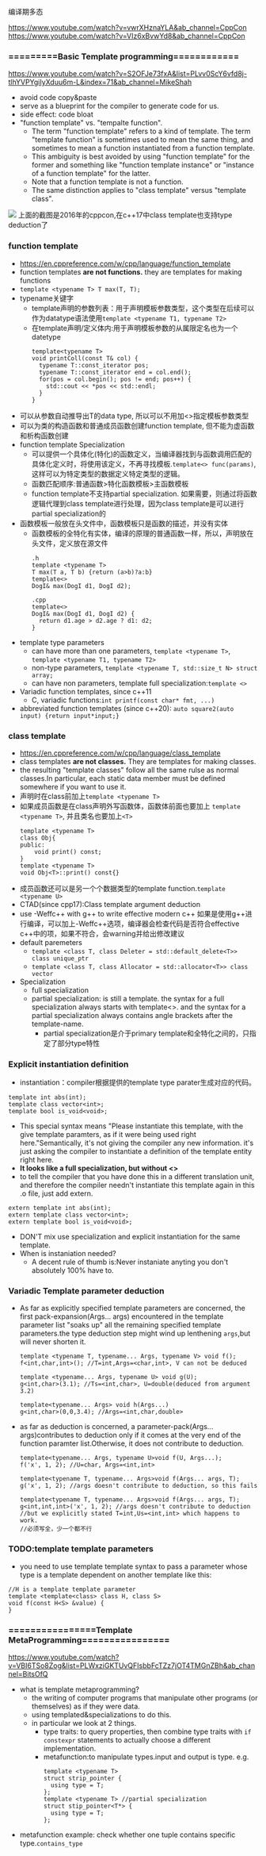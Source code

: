 编译期多态

https://www.youtube.com/watch?v=vwrXHznaYLA&ab_channel=CppCon
https://www.youtube.com/watch?v=VIz6xBvwYd8&ab_channel=CppCon
### =========Basic Template programming============
https://www.youtube.com/watch?v=S2OFJe73fxA&list=PLvv0ScY6vfd8j-tlhYVPYgiIyXduu6m-L&index=71&ab_channel=MikeShah

- avoid code copy&paste
- serve as a blueprint for the compiler to generate code for us.
- side effect: code bloat
- "function template" vs. "tempalte function".
  - The term "function template" refers to a kind of template. The term "template function" is sometimes used to mean the same thing, and sometimes to mean a function instantiated from a function template. 
  - This ambiguity is best avoided by using "function template" for the former and something like "function template instance" or "instance of a function template" for the latter. 
  - Note that a function template is not a function. 
  - The same distinction applies to "class template" versus "template class".

![](images/templates.png)
上面的截图是2016年的cppcon,在c++17中class template也支持type deduction了
### function template
- https://en.cppreference.com/w/cpp/language/function_template
- function templates **are not functions.** they are templates for making functions
- `template <typename T> T max(T, T);`
- typename关键字
  - template声明的参数列表：用于声明模板参数类型，这个类型在后续可以作为datatype语法使用`template <typename T1, typename T2>`
  - 在template声明/定义体内:用于声明模板参数的从属限定名也为一个datetype
    ```
    template<typename T>
    void printColl(const T& col) {
      typename T::const_iterator pos;
      typename T::const_iterator end = col.end();
      for(pos = col.begin(); pos != end; pos++) {
        std::cout << *pos << std::endl;
      }
    }
    ```
- 可以从参数自动推导出T的data type, 所以可以不用加<>指定模板参数类型
- 可以为类的构造函数和普通成员函数创建function template, 但不能为虚函数和析构函数创建
- function template Specialization
  - 可以提供一个具体化(特化)的函数定义，当编译器找到与函数调用匹配的具体化定义时，将使用该定义，不再寻找模板.`template<> func(params)`, 这样可以为特定类型的数据定义特定类型的逻辑。
  - 函数匹配顺序:普通函数>特化函数模板>主函数模板
  - function template不支持partial specialization.
    如果需要，则通过将函数逻辑代理到class template进行处理，因为class template是可以进行partial specialization的
- 函数模板一般放在头文件中，函数模板只是函数的描述，并没有实体
  - 函数模板的全特化有实体，编译的原理的普通函数一样，所以，声明放在头文件，定义放在源文件
       ```
       .h
       template <typename T>
       T max(T a, T b) {return (a>b)?a:b}
       template<> 
       DogI& max(DogI d1, DogI d2);

       .cpp
       template<>
       DogI& max(DogI d1, DogI d2) {
         return d1.age > d2.age ? d1: d2;
       }
       ```
- template type parameters
    - can have more than one parameters, `template <typename T>`, `template <typename T1, typename T2>`
    - non-type parameters, `template <typename T, std::size_t N> struct array;`
    - can have non parameters, template full specialization:`template <>`
- Variadic function templates, since c++11
  - C, variadic functions:`int printf(const char* fmt, ...)`
- abbreviated function templates (since c++20): `auto square2(auto input) {return input*input;}`
### class template
- https://en.cppreference.com/w/cpp/language/class_template
- class templates **are not classes.** They are templates for making classes.
- the resulting "template classes" follow all the same rulse as normal classes.In particular, each static data member must be defined somewhere if you want to use it.
- 声明时在class前加上`template <typename T>`
- 如果成员函数是在class声明外写函数体，函数体前面也要加上 `template <typename T>`, 并且类名也要加上`<T>`
  ```
  template <typename T>
  class Obj{
  public:
      void print() const;
  }
  template <typename T>
  void Obj<T>::print() const{}
  ```
- 成员函数还可以是另一个个数据类型的template function.`template <typename U>`
- CTAD(since cpp17):Class template argument deduction
- use -Weffc++ with g++ to write effective modern c++
  如果是使用g++进行编译，可以加上-Weffc++选项，编译器会检查代码是否符合effective c++中的项，如果不符合，会warning并给出修改建议
- default paremeters
  - `template <class T, class Deleter = std::default_delete<T>> class unique_ptr`
  - `template <class T, class Allocator = std::allocator<T>> class vector`
- Specialization
  - full specialization
  - partial specialization: is still a template.
    the syntax for a full specialization always starts with template<>. 
    and the syntax for a partial specialization always contains angle brackets after the template-name.
    - partial specialization是介于primary template和全特化之间的，只指定了部分type特性
### Explicit instantiation definition
- instantiation：compiler根据提供的template type parater生成对应的代码。
```
template int abs(int);
template class vector<int>;
template bool is_void<void>;
```
- This special syntax means "Please instantiate this template, with the give template paramters, as if it were being used right here."Semantically, it's not giving the compiler any new information. it's just asking the compiler to instantiate  a definition of the template entity right here.
- **It looks like a full specialization, but without <>** 
- to tell the compiler that you have done this in a different translation unit, and therefore the compiler needn't instantiate this template again in this .o file, just add extern.
```
extern template int abs(int);
extern template class vector<int>;
extern template bool is_void<void>;
```
- DON'T mix use specialization and explicit instantiation for the same template.
- When is instaniation needed?
  - A decent rule of thumb is:Never instaniate anyting you don't absolutely 100% have to.
### Variadic Template parameter deduction
- As far as explicitly specified template parameters are concerned, the first pack-expansion(Args... args) encountered in the template parameter list "soaks up" all the remaining specified template parameters.the type deduction step might wind up lenthening `args`,but will never shorten it.
  ```
  template <typename T, typename... Args, typename V> void f();
  f<int,char,int>(); //T=int,Args=<char,int>, V can not be deduced

  template <typename... Args, typename U> void g(U);
  g<int,char>(3.1); //Ts=<int,char>, U=double(deduced from argument 3.2)
  
  template<typename... Args> void h(Args...)
  g<int,char>(0,0,3.4); //Args=<int,char,double>
  ```
- as far as deduction is concerned, a parameter-pack(Args... args)contributes to deduction only if it comes at the very end of the function paramter list.Otherwise, it does not contribute to deduction.
  ```
  template<typename... Args, typename U>void f(U, Args...);
  f('x', 1, 2); //U=char, Args=<int,int>

  template<typename T, typename... Args>void f(Args... args, T);
  g('x', 1, 2); //args doesn't contribute to deduction, so this fails

  template<typename T, typename... Args>void f(Args... args, T);
  g<int,int,int>('x', 1, 2); //args doesn't contribute to deduction
  //but we explicitly stated T=int,Us=<int,int> which happens to work.
  //必须写全，少一个都不行
  ```
### TODO:template template parameters
-  you need to use template template syntax to pass a parameter whose type is a template dependent on another template like this:
  ```
  //H is a template template parameter
  template <template<class> class H, class S>
  void f(const H<S> &value) {
  }
  ```
### ================Template MetaProgramming================
https://www.youtube.com/watch?v=VBI6TSo8Zog&list=PLWxziGKTUvQFIsbbFcTZz7jOT4TMGnZBh&ab_channel=BitsOfQ
- what is template metaprogramming?
  - the writing of computer programs that manipulate other programs (or themselves) as if they were data.
  - using templated&specializations to do this.
  - in particular we look at 2 things.
    - type traits: to query properties, then combine type traits with `if constexpr` statements to actually choose a different implementation.
    - metafunction:to manipulate types.input and output is type. e.g.
      ```
      template <typename T>
      struct strip_pointer {
        using type = T;
      };
      template <typename T> //partial specialization
      struct stip_pointer<T*> {
        using type = T;
      };
      ```
- metafunction example: check whether one tuple contains specific type.`contains_type`